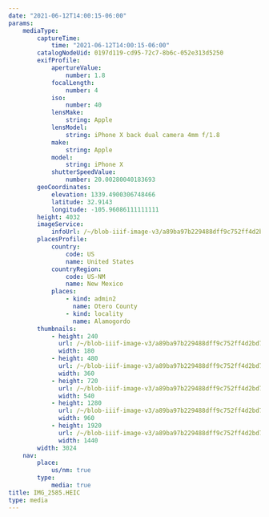 ```yaml
---
date: "2021-06-12T14:00:15-06:00"
params:
    mediaType:
        captureTime:
            time: "2021-06-12T14:00:15-06:00"
        catalogNodeUid: 0197d119-cd95-72c7-8b6c-052e313d5250
        exifProfile:
            apertureValue:
                number: 1.8
            focalLength:
                number: 4
            iso:
                number: 40
            lensMake:
                string: Apple
            lensModel:
                string: iPhone X back dual camera 4mm f/1.8
            make:
                string: Apple
            model:
                string: iPhone X
            shutterSpeedValue:
                number: 20.00280040183693
        geoCoordinates:
            elevation: 1339.4900306748466
            latitude: 32.9143
            longitude: -105.96086111111111
        height: 4032
        imageService:
            infoUrl: /~/blob-iiif-image-v3/a89ba97b229488dff9c752ff4d2bd706b99df772f44438e298197c230be9bd39/info.json
        placesProfile:
            country:
                code: US
                name: United States
            countryRegion:
                code: US-NM
                name: New Mexico
            places:
                - kind: admin2
                  name: Otero County
                - kind: locality
                  name: Alamogordo
        thumbnails:
            - height: 240
              url: /~/blob-iiif-image-v3/a89ba97b229488dff9c752ff4d2bd706b99df772f44438e298197c230be9bd39/full/180%2C240/0/default.jpg
              width: 180
            - height: 480
              url: /~/blob-iiif-image-v3/a89ba97b229488dff9c752ff4d2bd706b99df772f44438e298197c230be9bd39/full/360%2C480/0/default.jpg
              width: 360
            - height: 720
              url: /~/blob-iiif-image-v3/a89ba97b229488dff9c752ff4d2bd706b99df772f44438e298197c230be9bd39/full/540%2C720/0/default.jpg
              width: 540
            - height: 1280
              url: /~/blob-iiif-image-v3/a89ba97b229488dff9c752ff4d2bd706b99df772f44438e298197c230be9bd39/full/960%2C1280/0/default.jpg
              width: 960
            - height: 1920
              url: /~/blob-iiif-image-v3/a89ba97b229488dff9c752ff4d2bd706b99df772f44438e298197c230be9bd39/full/1440%2C1920/0/default.jpg
              width: 1440
        width: 3024
    nav:
        place:
            us/nm: true
        type:
            media: true
title: IMG_2585.HEIC
type: media
---
```

